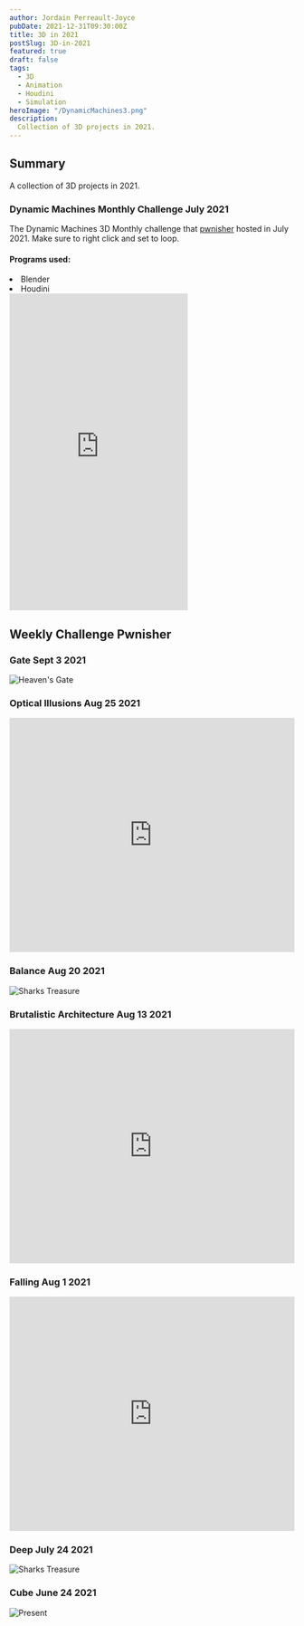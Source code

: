 ```yaml
---
author: Jordain Perreault-Joyce
pubDate: 2021-12-31T09:30:00Z
title: 3D in 2021
postSlug: 3D-in-2021
featured: true
draft: false
tags:
  - 3D
  - Animation
  - Houdini
  - Simulation
heroImage: "/DynamicMachines3.png"
description:
  Collection of 3D projects in 2021.
---
```

## Summary

A collection of 3D projects in 2021. 

### Dynamic Machines Monthly Challenge July 2021

The Dynamic Machines 3D Monthly challenge that [pwnisher](https://www.youtube.com/watch?v=dP6djgooyJQ) hosted in July 2021. Make sure to right click and set to loop. 

#### Programs used:
<li>Blender</li>
<li>Houdini</li>
<iframe width="315" height="560" src="https://www.youtube.com/embed/MyiE-AQO234" title="YouTube video player" frameborder="0" allow="accelerometer; autoplay; clipboard-write; encrypted-media; gyroscope; picture-in-picture; web-share" allowfullscreen></iframe>

## Weekly Challenge Pwnisher

### Gate Sept 3 2021

![Heaven's Gate](https://cdn.discordapp.com/attachments/1198678319462355188/1199088445335814275/HeavensGateJordain.png?ex=65c14523&is=65aed023&hm=0fba8c1a75d4874977d6d4161e18d516cef218eaa269f6317eaabeb2b7d67400&)

### Optical Illusions Aug 25 2021

<iframe width="100%" height="414" src="https://www.youtube.com/embed/jQy9XpqoXoY" title="YouTube video player" frameborder="0" allow="accelerometer; autoplay; clipboard-write; encrypted-media; gyroscope; picture-in-picture; web-share" allowfullscreen></iframe>

### Balance Aug 20 2021

![Sharks Treasure](https://cdn.discordapp.com/attachments/1198678319462355188/1199088372774351018/BalanceHighLight.png?ex=65c14512&is=65aed012&hm=e5c981b8fca12ad13a9f6647c0475ab86b6c637a713c28bd43fe71459d4be46d&)

### Brutalistic Architecture Aug 13 2021

<iframe width="100%" height="414" src="https://www.youtube.com/embed/cscs_UuoL7w" title="YouTube video player" frameborder="0" allow="accelerometer; autoplay; clipboard-write; encrypted-media; gyroscope; picture-in-picture; web-share" allowfullscreen></iframe>

### Falling Aug 1 2021

<iframe width="100%" height="414" src="https://www.youtube.com/embed/eexLOeZzmPM" title="YouTube video player" frameborder="0" allow="accelerometer; autoplay; clipboard-write; encrypted-media; gyroscope; picture-in-picture; web-share" allowfullscreen></iframe>

### Deep July 24 2021

![Sharks Treasure](https://cdn.discordapp.com/attachments/1198678319462355188/1199088429191921704/RenderResult.png?ex=65c1451f&is=65aed01f&hm=292f71f1153df0e02893dda3e30ba68868b22bd56c3255b2f7d3ce608b6c0ba0&)

### Cube June 24 2021

![Present](https://cdn.discordapp.com/attachments/1198678319462355188/1199088419058487336/PresentFinal.png?ex=65c1451d&is=65aed01d&hm=7345d381a2942da149a38e900ff0fb048c6665079eddbe72b343c0e18642bc2b&)





